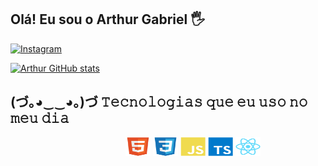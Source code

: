 ## Olá! Eu sou o Arthur Gabriel 🖐️

[![Instagram](https://img.shields.io/badge/Instagram-E4405F?style=for-the-badge&logo=instagram&logoColor=white)]([(https://www.instagram.com/_arthur.jpg_/))
<div>
  
  [![Arthur GitHub stats](https://github-readme-stats.vercel.app/api?username=AckermanDev)](https://github.com/AckermanDev/github-readme-stats)



## (づ｡◕‿‿◕｡)づ  𝚃𝚎𝚌𝚗𝚘𝚕𝚘𝚐𝚒𝚊𝚜 𝚚𝚞𝚎 𝚎𝚞 𝚞𝚜𝚘 𝚗𝚘 𝚖𝚎𝚞 𝚍𝚒𝚊

<div style="display: inline_bloc;">
  ㅤㅤㅤㅤㅤㅤㅤㅤㅤㅤㅤㅤㅤㅤ
  <img align="center" alt="arT-HTML" height="30" width="40" src="https://raw.githubusercontent.com/devicons/devicon/master/icons/html5/html5-original.svg">
  <img align="center" alt="arT-CSS" height="30" width="40" src="https://raw.githubusercontent.com/devicons/devicon/master/icons/css3/css3-original.svg">
  <img align="center" alt="arT-Js" height="30" width="40" src="https://raw.githubusercontent.com/devicons/devicon/master/icons/javascript/javascript-plain.svg">
  <img align="center" alt="arT-Ts" height="30" width="40" src="https://raw.githubusercontent.com/devicons/devicon/master/icons/typescript/typescript-plain.svg">
  <img align="center" alt="arT-React" height="30" width="40" src="https://raw.githubusercontent.com/devicons/devicon/master/icons/react/react-original.svg">
  
  
  </center>
</div>


